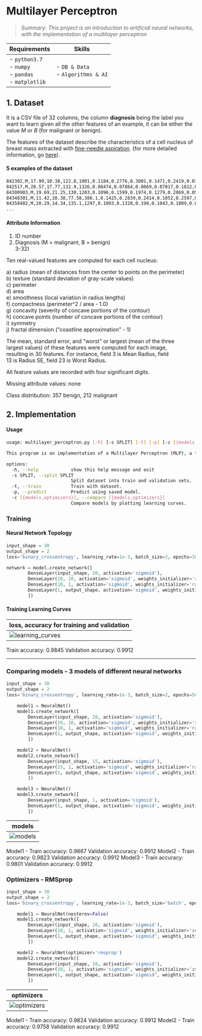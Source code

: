 
#  Multilayer Perceptron 
>*_Summary: This project is an introduction to artificial neural networks, with the implementation of a multilayer perceptron_*

| Requirements | Skills |
|--------------|--------|
| - `python3.7`<br> - `numpy`<br> - `pandas`<br> - `matplotlib`<br>  | - `DB & Data`<br> - `Algorithms & AI` |


## 1. Dataset

It is a CSV file of 32 columns, the column **diagnosis** being the label you want to learn given all the other features of an example, it can be either the value $M$ or $B$ (for malignant or benign). 

The features of the dataset describe the characteristics of a cell nucleus of breast mass extracted with [fine-needle aspiration](https://en.wikipedia.org/wiki/Fine-needle_aspiration). (for more detailed information, go [here](https://archive.ics.uci.edu/ml/machine-learning-databases/breast-cancer-wisconsin/wdbc.names)).

#### 5 examples of the dataset
```bash
842302,M,17.99,10.38,122.8,1001,0.1184,0.2776,0.3001,0.1471,0.2419,0.07871,1.095,0.9053,8.589,153.4,0.006399,0.04904,0.05373,0.01587,0.03003,0.006193,25.38,17.33,184.6,2019,0.1622,0.6656,0.7119,0.2654,0.4601,0.1189
842517,M,20.57,17.77,132.9,1326,0.08474,0.07864,0.0869,0.07017,0.1812,0.05667,0.5435,0.7339,3.398,74.08,0.005225,0.01308,0.0186,0.0134,0.01389,0.003532,24.99,23.41,158.8,1956,0.1238,0.1866,0.2416,0.186,0.275,0.08902
84300903,M,19.69,21.25,130,1203,0.1096,0.1599,0.1974,0.1279,0.2069,0.05999,0.7456,0.7869,4.585,94.03,0.00615,0.04006,0.03832,0.02058,0.0225,0.004571,23.57,25.53,152.5,1709,0.1444,0.4245,0.4504,0.243,0.3613,0.08758
84348301,M,11.42,20.38,77.58,386.1,0.1425,0.2839,0.2414,0.1052,0.2597,0.09744,0.4956,1.156,3.445,27.23,0.00911,0.07458,0.05661,0.01867,0.05963,0.009208,14.91,26.5,98.87,567.7,0.2098,0.8663,0.6869,0.2575,0.6638,0.173
84358402,M,20.29,14.34,135.1,1297,0.1003,0.1328,0.198,0.1043,0.1809,0.05883,0.7572,0.7813,5.438,94.44,0.01149,0.02461,0.05688,0.01885,0.01756,0.005115,22.54,16.67,152.2,1575,0.1374,0.205,0.4,0.1625,0.2364,0.07678
...
```

#### Attribute Information

1) ID number  
2) Diagnosis (M = malignant, B = benign)  
3-32)

Ten real-valued features are computed for each cell nucleus:

a) radius (mean of distances from the center to points on the perimeter)  
b) texture (standard deviation of gray-scale values)  
c) perimeter  
d) area  
e) smoothness (local variation in radius lengths)  
f) compactness (perimeter^2 / area - 1.0)  
g) concavity (severity of concave portions of the contour)  
h) concave points (number of concave portions of the contour)  
i) symmetry  
j) fractal dimension ("coastline approximation" - 1)

The mean, standard error, and "worst" or largest (mean of the three  
largest values) of these features were computed for each image,  
resulting in 30 features. For instance, field 3 is Mean Radius, field  
13 is Radius SE, field 23 is Worst Radius.

All feature values are recorded with four significant digits.

Missing attribute values: none

Class distribution: 357 benign, 212 malignant


## 2. Implementation

#### Usage
``` bash
usage: multilayer_perceptron.py [-h] [-s SPLIT] [-t] [-p] [-c [{models,optimizers}]]

This program is an implementation of a Multilayer Perceptron (MLP), a type of artificial neural network designed for tasks such as classification, regression, and pattern recognition.

options:
  -h, --help            show this help message and exit
  -s SPLIT, --split SPLIT
                        Split dataset into train and validation sets.
  -t, --train           Train with dataset.
  -p, --predict         Predict using saved model.
  -c [{models,optimizers}], --compare [{models,optimizers}]
                        Compare models by plotting learning curves.
```
### Training 

#### Neural Network Topology
``` python
input_shape = 30
output_shape = 2
loss='binary_crossentropy', learning_rate=1e-3, batch_size=2, epochs=30

network = model.create_network([
        DenseLayer(input_shape, 20, activation='sigmoid'),
        DenseLayer(20, 10, activation='sigmoid', weights_initializer='random'),
        DenseLayer(10, 1, activation='sigmoid', weights_initializer='random'),
        DenseLayer(1, output_shape, activation='sigmoid', weights_initializer='random')
        ])
```
#### Training Learning Curves

| loss, accuracy for training and validation|
|---------------------------------------------|
|![learning_curves](https://github.com/jmcheon/multilayer_perceptron/assets/40683323/b30945e9-3bed-4422-a265-62df8b109247)|
Train accuracy: 0.9845 Validation accuracy: 0.9912

---
### Comparing models - 3 models of different neural networks

``` python
input_shape = 30
output_shape = 2
loss='binary_crossentropy', learning_rate=1e-3, batch_size=2, epochs=50

    model1 = NeuralNet()
    model1.create_network([
        DenseLayer(input_shape, 20, activation='sigmoid'),
        DenseLayer(20, 10, activation='sigmoid', weights_initializer='random'),
        DenseLayer(10, 1, activation='sigmoid', weights_initializer='random'),
        DenseLayer(1, output_shape, activation='sigmoid', weights_initializer='random')
        ])

    model2 = NeuralNet()
    model2.create_network([
        DenseLayer(input_shape, 15, activation='sigmoid'),
        DenseLayer(15, 1, activation='sigmoid', weights_initializer='random'),
        DenseLayer(1, output_shape, activation='sigmoid', weights_initializer='random')
        ])

    model3 = NeuralNet()
    model3.create_network([
        DenseLayer(input_shape, 1, activation='sigmoid'),
        DenseLayer(1, output_shape, activation='sigmoid', weights_initializer='random')
        ])
```


| models |
|---------------------------------------------|
|![models](https://github.com/jmcheon/multilayer_perceptron/assets/40683323/158914d6-d7f2-4fb3-a5ae-459ffc195456)|
Model1 - Train accuracy: 0.9867 Validation accuracy: 0.9912
Model2 - Train accuracy: 0.9823 Validation accuracy: 0.9912
Model3 - Train accuracy: 0.9801 Validation accuracy: 0.9912
### Optimizers - RMSprop
``` python
input_shape = 30
output_shape = 2
loss='binary_crossentropy', learning_rate=1e-3, batch_size='batch', epochs=30

    model1 = NeuralNet(nesterov=False)
    model1.create_network([
        DenseLayer(input_shape, 10, activation='sigmoid'),
        DenseLayer(10, 1, activation='sigmoid', weights_initializer='zero'),
        DenseLayer(1, output_shape, activation='sigmoid', weights_initializer='zero')
        ])

    model2 = NeuralNet(optimizer='rmsprop')
    model2.create_network([
        DenseLayer(input_shape, 10, activation='sigmoid'),
        DenseLayer(10, 1, activation='sigmoid', weights_initializer='zero'),
        DenseLayer(1, output_shape, activation='sigmoid', weights_initializer='zero')
        ])
```

| optimizers |
|---------------------------------------------|
|![optimizers](https://github.com/jmcheon/multilayer_perceptron/assets/40683323/3844a386-720d-4b3c-8a8d-6c6b03ef39ce)|
Model1 - Train accuracy: 0.9824 Validation accuracy: 0.9912
Model2 - Train accuracy: 0.9758 Validation accuracy: 0.9912
